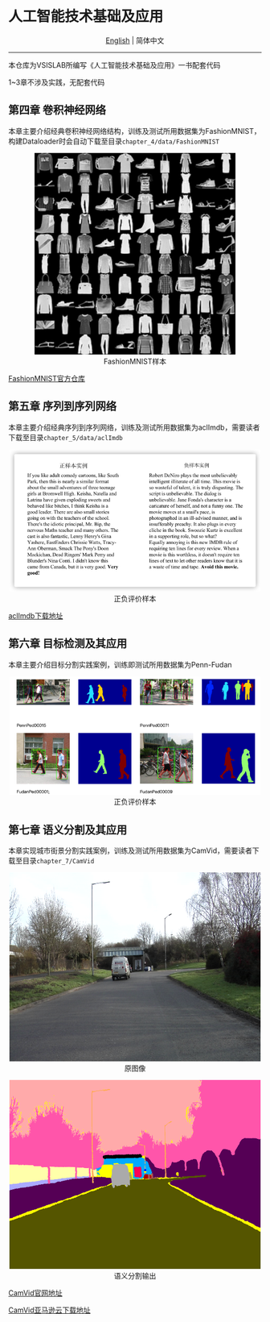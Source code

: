 # 人工智能技术基础及应用

<div align="center">

[English](README_EN.md) | 简体中文

</div>

---

本仓库为VSISLAB所编写《人工智能技术基础及应用》一书配套代码

1~3章不涉及实践，无配套代码

## 第四章 卷积神经网络

本章主要介绍经典卷积神经网络结构，训练及测试所用数据集为FashionMNIST，构建Dataloader时会自动下载至目录`chapter_4/data/FashionMNIST`

<div align="center">
  <p>
    <img src="doc/imgs/Fashion-MNIST-dataset.png" width="400">
    <br/>
    FashionMNIST样本
  </p>
</div>


[FashionMNIST官方仓库](https://github.com/zalandoresearch/fashion-mnist)


## 第五章 序列到序列网络

本章主要介绍经典序列到序列网络，训练及测试所用数据集为aclImdb，需要读者下载至目录`chapter_5/data/aclImdb`

<div align="center">
    <p>
      <img src="doc/imgs/aclImdb.png" style="text-align:center" width="500">
      <br/>
      正负评价样本
    </p>
</div>


[aclImdb下载地址](http://ai.stanford.edu/~amaas/data/sentiment/aclImdb_v1.tar.gz)

## 第六章 目标检测及其应用

本章主要介绍目标分割实践案例，训练即测试所用数据集为Penn-Fudan

<div align="center">
    <p>
      <img src="doc/imgs/Penn-Fudan.png" style="text-align:center" width="500">
      <br/>
      正负评价样本
    </p>
</div>

## 第七章 语义分割及其应用

本章实现城市街景分割实践案例，训练及测试所用数据集为CamVid，需要读者下载至目录`chapter_7/CamVid`

<div align="center">
  <p>
    <img src="doc/imgs/CamVid_0006R0_f01260.png" style="text-align:center" width="500">
    <br/>
    原图像
  </p>
</div>


<div align="center">
  <p>
    <img src="doc/imgs/CamVid_0006R0_f01260_P.png" style="text-align:center" width="500">
    <br/>
    语义分割输出
  </p>
</div>

[CamVid官网地址](http://mi.eng.cam.ac.uk/research/projects/VideoRec/CamVid/)

[CamVid亚马逊云下载地址](https://s3.amazonaws.com/fast-ai-imagelocal/camvid.tgz)